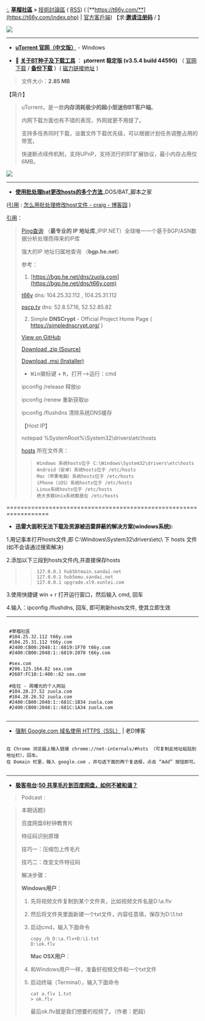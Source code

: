 
[:.](https://taoste.github.io/Hello-World/eBook/t66y.com/index.html)  [**草榴社區**](https://www.microsofttranslator.com/bv.aspx?from=&to=zh-CHS&a=https://t66y.com/index.php) »  [技術討論區](https://t66y.com/thread0806.php?fid=7) ( [RSS](https://t66y.com/rss.php?fid=7)) ( [**https://t66y.com/**](https://t66y.com/index.php) | <a href="https://t66y.com/read.php?tid=1648542" alt="草榴社區APP 小草APP 官方客戶端 iOS & Android & UWP" title="草榴社區APP 小草APP 官方客戶端 iOS & Android & UWP - 草榴資訊 | 草榴社區 - t66y.com ">官方客戶端</a>)  【求:[**邀请注册码**](https://t66y.com/hack.php?H_name=invite) / 】
  
<img src="https://camo.githubusercontent.com/af797cec507dc27db9d9c56c6d86511a3d2d354c/68747470733a2f2f743636792e636f6d2f696e6465782e6769663f7261773d74727565?raw=true"/>

-----------------------------

- [**uTorrent 官网（中文版）**](https://www.utorrent.com/intl/zh_cn/downloads/win) - Windows 

- 🎦 [**关于BT种子及下载工具**](https://github.com/taoste/Hello-World/blob/master/Tools/P2P%E5%B7%A5%E5%85%B7/BT.md) ： **µtorrent 稳定版 (v3.5.4 build 44590)**  （ [官网下载](https://www.utorrent.com/intl/zh_cn/downloads/complete/track/stable/os/win) / [**备份下载**](https://github.com/taoste/Hello-World/blob/master/Tools/uTorrent_v3.5.4.44590.exe?raw=true) ）( [磁力链接地址](https://github.com/taoste/Hello-World/blob/master/Tools/P2P%E5%B7%A5%E5%85%B7/%E7%A3%81%E5%8A%9B%E9%93%BE%E6%8E%A5%E5%9C%B0%E5%9D%80.txt) )

> 文件大小：**2.85 MB**

【简介】
>
> uTorrent，是一款**内存消耗极少的超小型迷你BT客户端**。
>
> 内网下载方面也有不错的表现，外网就更不用提了。
>
> 支持多任务同时下载，设置文件下载优先级，可以根据计划任务调整占用的带宽，
>
> 快速断点续传机制，支持UPnP，支持流行的BT扩展协议，最小内存占用仅6MB。
>
<img src="https://camo.githubusercontent.com/43de7f6c86466fc4c80333389624272617b5b90a/687474703a2f2f646f776e7a612e696d672e7a7a3331342e636f6d2f736f66742f787a676a2d35342f323031362d30312d31312f65626464636430643630343639303433363832303635376661346237373833392e6a70673f7261773d74727565?raw=true"/>

-----------------------------

- [**使用批处理bat更改hosts的多个方法**](https://www.jb51.net/article/51902.htm)_DOS/BAT_脚本之家

([引用](https://www.cnblogs.com/craig/archive/2011/05/09/2041433.html) : [怎么用批处理修改host文件 - craig - 博客园](https://www.cnblogs.com/craig/archive/2011/05/09/2041433.html) )

[引用](https://github.com/taoste/Hello-World/issues/2#issuecomment-374911469)：

> [Ping查询](https://www.ipip.net/ping.php) （**最专业的 IP 地址库**_IPIP.NET）全球唯一一个基于BGP/ASN数据分析处理而得来的IP库
> 
> 强大的IP 地址归属地查询 （**bgp.he.net**）
> 
> 参考：
> 
> 1. [https://bgp.he.net/dns/zuola.com](https://bgp.he.net/dns/t66y.com)
> 
> [t66y](https://bgp.he.net/dns/sex.com) dns: 104.25.32.112 , 104.25.31.112
> 
> [pscp.tv](https://bgp.he.net/dns/pscp.tv) dns:  52.8.57.16, 52.52.85.82 
> 
> 2. Simple **DNSCrypt** - Official Project Home Page ( https://simplednscrypt.org/  )
> 
> [View on GitHub](https://github.com/bitbeans/SimpleDnsCrypt)
> 
> [Download .zip (Source)](https://github.com/bitbeans/SimpleDnsCrypt/zipball/master) 
> 
> [Download .msi (Installer)](https://github.com/bitbeans/SimpleDnsCrypt/releases/download/0.4.2/SimpleDNSCrypt.msi) 
> 
> - <kbd>Win徽标键</kbd> + <kbd>R</kbd>，打开-->运行：cmd
> 
> ipconfig /release 释放ip
> 
> ipconfig /renew 重新获取ip
> 
> ipconfig /flushdns 清除系统DNS缓存
> 
> 【Host IP】
> 
> notepad %SystemRoot%\System32\drivers\etc\hosts
> 
> <a href="https://zh.wikipedia.org/zh/Hosts%E6%96%87%E4%BB%B6" title="域名解析文件(Hosts文件) - 维基百科，自由的百科全书">hosts</a> 所在文件夹：
> 
> >     Windows 系统hosts位于 C:\Windows\System32\drivers\etc\hosts
> >     Android（安卓）系统hosts位于 /etc/hosts
> >     Mac（苹果电脑）系统hosts位于 /etc/hosts
> >     iPhone（iOS）系统hosts位于 /etc/hosts
> >     Linux系统hosts位于 /etc/hosts
> >     绝大多数Unix系统都是在 /etc/hosts

==================================================================

- **迅雷大面积无法下载及资源被迅雷屏蔽的解决方案(windows系统):**

1.用记事本打开hosts文件,即 C:\Windows\System32\drivers\etc\ 下 hosts 文件 (如不会请通过搜索解决)

2.添加以下三段到hosts文件内,并直接保存hosts


> 
> >     127.0.0.1 hub5btmain.sandai.net
> >     127.0.0.1 hub5emu.sandai.net
> >     127.0.0.1 upgrade.xl9.xunlei.com


3.使用快捷键 win + r 打开运行窗口，然后输入 cmd, 回车

4.输入：ipconfig /flushdns, 回车, 即可刷新hosts文件, 使其立即生效

-----

<pre><code>
 #草榴社區
 #104.25.32.112 t66y.com
 #104.25.31.112 t66y.com
 #2400:CB00:2048:1::6819:1F70 t66y.com
 #2400:CB00:2048:1::6819:2070 t66y.com
 
 #sex.com
 #206.125.164.82 sex.com
 #2607:FC10:1:400::82 sex.com
 
 #佐拉 - 周曙光的个人网站
 #104.28.27.52 zuola.com
 #104.28.26.52 zuola.com
 #2400:CB00:2048:1::681C:1B34 zuola.com
 #2400:CB00:2048:1::681C:1A34 zuola.com
 </code></pre>

-----

- [强制 Google.com 域名使用 HTTPS（SSL）](https://laod.cn/hosts/suggestions-for-google-hosts-https-ssl.html) | 老D博客
<pre><code>
在 Chrome 浏览器上输入链接 chrome://net-internals/#hsts （可复制此地址粘贴到地址栏），回车。
在 Domain 栏里，输入 google.com ，并勾选下面的两个复选框，点击 “Add” 按钮即可。
 </code></pre>
 
 -----
 
 - **[极客电台](https://geek.wasai.org/):[50 共享毛片到百度网盘，如何不被和谐？](https://geek.wasai.org/baidu-cloud-storage/)**

> Podcast : <a href="http://fdfs.xmcdn.com/group6/M06/27/D1/wKgDg1TbOYTSMf_kAFQFoV_6TgU164.mp3" title="Download" rel="nofollow" download="wKgDg1TbOYTSMf_kAFQFoV_6TgU164.mp3"><audio src="http://fdfs.xmcdn.com/group6/M06/27/D1/wKgDg1TbOYTSMf_kAFQFoV_6TgU164.mp3">Download</audio></a>

> 本期话题》
> 
> 百度网盘8秒钟教育片
> 
> 特征码识别原理
> 
> 技巧一：压缩包上传毛片
> 
> 技巧二：改变文件特征码
> 
> 解决步骤：
> 
> **Windows用户**：
> 
> 1. 先将视频文件复制到某个文件夹，比如视频文件名是D:\a.flv 
> 
> 2. 然后将文件夹里面新建一个txt文件，内容任意填，保存为D:\1.txt 
> 
> 3. 启动cmd，输入下面命令
  <code><pre>copy /b D:\a.flv+D:\1.txt D:\ok.flv  </code></pre>
> **Mac OSX用户**：
> 
> 1. 和Windows用户一样，准备好视频文件和一个txt文件 
> 
> 2. 启动终端（Terminal），输入下面命令
  <code><pre>cat a.flv 1.txt > ok.flv </code></pre>
> 最后ok.flv就是我们想要的视频了。（作者：肥超）

